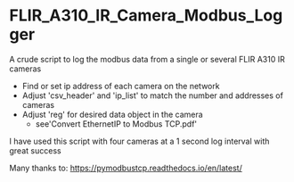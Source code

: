 # FLIR_A310_IR_Camera_Modbus_Logger

 A crude script to log the modbus data from a single or several FLIR A310 IR cameras
 * Find or set ip address of each camera on the network
 * Adjust 'csv_header' and 'ip_list' to match the number and addresses of cameras
 * Adjust 'reg' for desired data object in the camera
	* see'Convert EthernetIP to Modbus TCP.pdf'
	
I have used this script with four cameras at a 1 second log interval with great success

Many thanks to: https://pymodbustcp.readthedocs.io/en/latest/
